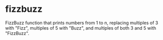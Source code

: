 # fizzbuzz
FizzBuzz function that prints numbers from 1 to n, replacing multiples of 3 with "Fizz",     multiples of 5 with "Buzz", and multiples of both 3 and 5 with "FizzBuzz".
